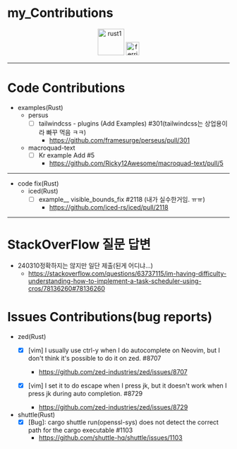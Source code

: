 # my_Contributions

<p align="center">
  <img alt="rust1" width=60px src="https://user-images.githubusercontent.com/67513038/213436632-820a1675-98d9-4626-979d-be63c60cdcb7.png" />
  <img alt="ferris" width=30px src="https://user-images.githubusercontent.com/67513038/213403213-1b1b3efc-ce53-4825-9dfc-e9bf2956a7f4.svg" />
</p>

<hr>

# Code Contributions
- examples(Rust)
  - persus
    - [ ] tailwindcss - plugins (Add Examples) #301(tailwindcss는 상업용이라 빠꾸 먹음 ㅋㅋ)
      - https://github.com/framesurge/perseus/pull/301


  - macroquad-text
    - [ ] Kr example Add #5
      - https://github.com/Ricky12Awesome/macroquad-text/pull/5

<hr>

- code fix(Rust)
  - iced(Rust)
    - [ ] example__ visible_bounds_fix #2118 (내가 실수한거임. ㅠㅠ)
      - https://github.com/iced-rs/iced/pull/2118  

<hr>

# StackOverFlow 질문 답변

- 240310정확하지는 않지만 일단 제출(된게 어디냐...)
  - https://stackoverflow.com/questions/63737115/im-having-difficulty-understanding-how-to-implement-a-task-scheduler-using-cros/78136260#78136260

# Issues Contributions(bug reports)
- zed(Rust)
  - [x] [vim] I usually use ctrl-y when I do autocomplete on Neovim, but I don't think it's possible to do it on zed. #8707
    - https://github.com/zed-industries/zed/issues/8707
  
  - [x] [vim] I set it to do escape when I press jk, but it doesn't work when I press jk during auto completion. #8729
    - https://github.com/zed-industries/zed/issues/8729

- shuttle(Rust)
  - [x] [Bug]: cargo shuttle run(openssl-sys) does not detect the correct path for the cargo executable #1103 
    - https://github.com/shuttle-hq/shuttle/issues/1103
